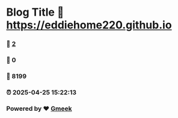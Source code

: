 # Blog Title :link: https://eddiehome220.github.io 
### :page_facing_up: [2](https://eddiehome220.github.io/tag.html) 
### :speech_balloon: 0 
### :hibiscus: 8199 
### :alarm_clock: 2025-04-25 15:22:13 
### Powered by :heart: [Gmeek](https://github.com/Meekdai/Gmeek)
